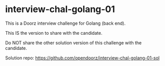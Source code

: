 # interview-chal-golang-01
This is a Doorz interview challenge for Golang (back end).  

This IS the version to share with the candidate.  

Do NOT share the other solution version of this challenge with the candidate.  

Solution repo:  https://github.com/opendoorz/interview-chal-golang-01-sol
